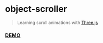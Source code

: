 # object-scroller

> Learning scroll animations with [Three.js](https://threejs.org/docs/) 

### [DEMO](https://tpcav.github.io/object-scroller/)
